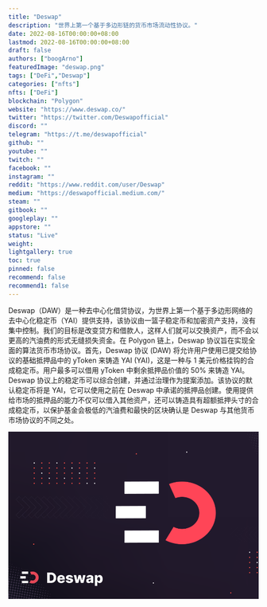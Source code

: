 ```yaml
---
title: "Deswap"
description: "世界上第一个基于多边形链的货币市场流动性协议。"
date: 2022-08-16T00:00:00+08:00
lastmod: 2022-08-16T00:00:00+08:00
draft: false
authors: ["boogArno"]
featuredImage: "deswap.png"
tags: ["DeFi","Deswap"]
categories: ["nfts"]
nfts: ["DeFi"]
blockchain: "Polygon"
website: "https://www.deswap.co/"
twitter: "https://twitter.com/Deswapofficial"
discord: ""
telegram: "https://t.me/deswapofficial"
github: ""
youtube: ""
twitch: ""
facebook: ""
instagram: ""
reddit: "https://www.reddit.com/user/Deswap"
medium: "https://deswapofficial.medium.com/"
steam: ""
gitbook: ""
googleplay: ""
appstore: ""
status: "Live"
weight: 
lightgallery: true
toc: true
pinned: false
recommend: false
recommend1: false
---
```

Deswap（DAW）是一种去中心化借贷协议，为世界上第一个基于多边形网络的去中心化稳定币（YAI）提供支持，该协议由一篮子稳定币和加密资产支持，没有集中控制。我们的目标是改变贷方和借款人，这样人们就可以交换资产，而不会以更高的汽油费的形式无缝损失资金。在 Polygon 链上，Deswap 协议旨在实现全面的算法货币市场协议。首先，Deswap 协议 (DAW) 将允许用户使用已提交给协议的基础抵押品中的 yToken 来铸造 YAI (YAI)，这是一种与 1 美元价格挂钩的合成稳定币。用户最多可以借用 yToken 中剩余抵押品价值的 50% 来铸造 YAI。 Deswap 协议上的稳定币可以综合创建，并通过治理作为提案添加。该协议的默认稳定币将是 YAI，它可以使用之前在 Deswap 中承诺的抵押品创建。使用提供给市场的抵押品的能力不仅可以借入其他资产，还可以铸造具有超额抵押头寸的合成稳定币，以保护基金会极低的汽油费和最快的区块确认是 Deswap 与其他货币市场协议的不同之处。

![deswap-dapp-defi-matic-image1_57c53f805ba45a58b806c3b808b2a780](deswap-dapp-defi-matic-image1_57c53f805ba45a58b806c3b808b2a780.png)

